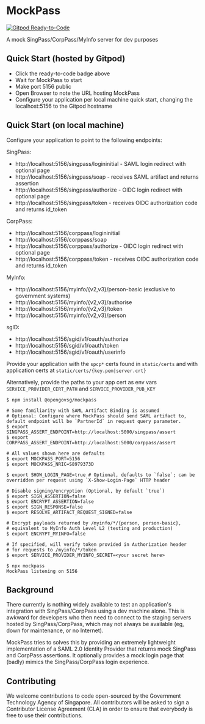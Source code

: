 # MockPass

[![Gitpod Ready-to-Code](https://img.shields.io/badge/Gitpod-ready--to--code-blue?logo=gitpod)](https://gitpod.io/#https://github.com/opengovsg/mockpass)

A mock SingPass/CorpPass/MyInfo server for dev purposes

## Quick Start (hosted by Gitpod)

- Click the ready-to-code badge above
- Wait for MockPass to start
- Make port 5156 public
- Open Browser to note the URL hosting MockPass
- Configure your application per local machine quick start, changing
  the localhost:5156 to the Gitpod hostname

## Quick Start (on local machine)

Configure your application to point to the following endpoints:

SingPass:
 - http://localhost:5156/singpass/logininitial - SAML login redirect with optional page
 - http://localhost:5156/singpass/soap - receives SAML artifact and returns assertion
 - http://localhost:5156/singpass/authorize - OIDC login redirect with optional page
 - http://localhost:5156/singpass/token - receives OIDC authorization code and returns id_token

CorpPass:
 - http://localhost:5156/corppass/logininitial
 - http://localhost:5156/corppass/soap
 - http://localhost:5156/corppass/authorize - OIDC login redirect with optional page
 - http://localhost:5156/corppass/token - receives OIDC authorization code and returns id_token

MyInfo:
 - http://localhost:5156/myinfo/{v2,v3}/person-basic (exclusive to government systems)
 - http://localhost:5156/myinfo/{v2,v3}/authorise
 - http://localhost:5156/myinfo/{v2,v3}/token
 - http://localhost:5156/myinfo/{v2,v3}/person

sgID:
 - http://localhost:5156/sgid/v1/oauth/authorize
 - http://localhost:5156/sgid/v1/oauth/token
 - http://localhost:5156/sgid/v1/oauth/userinfo

Provide your application with the `spcp*` certs found in `static/certs`
and with application certs at `static/certs/{key.pem|server.crt}`

Alternatively, provide the paths to your app cert as env vars
`SERVICE_PROVIDER_CERT_PATH` and `SERVICE_PROVIDER_PUB_KEY`

```
$ npm install @opengovsg/mockpass

# Some familiarity with SAML Artifact Binding is assumed
# Optional: Configure where MockPass should send SAML artifact to, default endpoint will be `PartnerId` in request query parameter.
$ export SINGPASS_ASSERT_ENDPOINT=http://localhost:5000/singpass/assert
$ export CORPPASS_ASSERT_ENDPOINT=http://localhost:5000/corppass/assert

# All values shown here are defaults
$ export MOCKPASS_PORT=5156
$ export MOCKPASS_NRIC=S8979373D

$ export SHOW_LOGIN_PAGE=true # Optional, defaults to `false`; can be overridden per request using `X-Show-Login-Page` HTTP header

# Disable signing/encryption (Optional, by default `true`)
$ export SIGN_ASSERTION=false
$ export ENCRYPT_ASSERTION=false
$ export SIGN_RESPONSE=false
$ export RESOLVE_ARTIFACT_REQUEST_SIGNED=false

# Encrypt payloads returned by /myinfo/*/{person, person-basic},
# equivalent to MyInfo Auth Level L2 (testing and production)
$ export ENCRYPT_MYINFO=false

# If specified, will verify token provided in Authorization header
# for requests to /myinfo/*/token
$ export SERVICE_PROVIDER_MYINFO_SECRET=<your secret here>

$ npx mockpass
MockPass listening on 5156
```

## Background

There currently is nothing widely available to test an application's integration
with SingPass/CorpPass using a dev machine alone. This is awkward for developers
who then need to connect to the staging servers hosted by SingPass/CorpPass,
which may not always be available (eg, down for maintenance, or no Internet).

MockPass tries to solves this by providing an extremely lightweight implementation
of a SAML 2.0 Identity Provider that returns mock SingPass and CorpPass assertions.
It optionally provides a mock login page that (badly) mimics the SingPass/CorpPass
login experience.

## Contributing

We welcome contributions to code open-sourced by the Government Technology
Agency of Singapore. All contributors will be asked to sign a Contributor
License Agreement (CLA) in order to ensure that everybody is free to use their
contributions.
